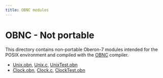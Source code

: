 ```yaml
---
title: OBNC modules
---
```


OBNC - Not portable
===================

This directory contains non-portable Oberon-7 modules intended
for the POSIX environment and compiled with the 
[OBNC](http://miasap.se/obnc/) compiler.

- [Unix.obn](Unix.obn), [Unix.c](Unix.c), [UnixTest.obn](UnixTest.obn)
- [Clock.obn](Clock.obn), [Clock.c](Clock.c), [ClockTest.obn](ClockTest.obn)


